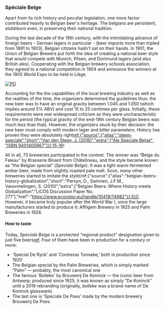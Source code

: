 ### Spéciale Belge

Apart from its rich history and peculiar legislation, one more factor contributed heavily to Belgian beer's heritage. The belgians are persistent, stubbborn even, in preserving their national tradition.

During the last decade of the 19th century, with the intimidating advance of foreign beers - German lagers in particular - (beer imports more than tripled from 1891 to 1903), Belgian citizens hadn't sat on their hands. In 1901, the Union of Belgian Brewers put forth the idea of creating a national beer style that would compete with Munich, Pilsen, and Dortmund lagers (and also British ales). Cooperating with the Belgian brewery schools association, they agreed to a national competition in 1904 and announce the winners at the 1905 World Expo to be held in Liège.

[![PD](/img/liege-expo-1905.jpg "Official poster of the 1905 World Expo in Liege")](https://commons.wikimedia.org/wiki/File:Affiche_1905.jpg)

Accounting for the the capabilities of the local brewing industry as well as the realities of the time, the organizers determined the guidelines thus: the new beer was to have an original gravity between 1.045 and 1.050 (which implies around 5% ABV) and cost 15 to 25 centimes per glass. Initially, these requirements were met widespread criticism as they were uncharacteristic for the period (the typical gravity of the end-19th century Belgian beers was much less than that). However, the organizers stuck by their decision: the new beer must comply with modern lager and bitter parameters. History has proven they were absolutely right[ref:{"source":{"alias":"steen-speciale","short":"Van den Steen, J. (2016)","extra":["Ale Speciale Belge", "ISBN 9401405867"]}}:15-16]()!

All in all, 73 breweries participated in the contest. The winner was “Belge du Faleau” by Brasserie Binard from Châtelineau, and the style became known as “the Belgian special” (*Spéciale Belge*). It was a light warm-fermented amber beer, made from slightly roasted pale malt. Soon, many other breweries started to imitate the style[ref:{"source":{"alias":"belgian-beers-history-globalization","short":"Persyn, D., Swinnen, J.F.M., Vanormelingen, S. (2010)","extra":["Belgian Beers: Where History meets Globalization","LICOS Discussion Paper No. 271"],"href":"https://www.econstor.eu/handle/10419/74982"}}:5](). However, it became truly popular after the World War I, once the large manufacturers started to produce it: Affligem Brewery in 1925 and Palm Breweries in 1928.

#### How to taste

Today, *Spéciale Belge* is a protected “regional product” designation given to just five beers[ref](https://www.streekproduct.be/weetjes/amberkleurige-speciale-belge-ale-bieren-behoren-tot-onze-rijke-biertraditie). Four of them have been in production for a century or more:

  * 'Spécial De Ryck' and 'Contreras Tonneke,' both in production since 1920
  * The Belgian special by the Palm Breweries, which is simply marked “Palm” — probably, the most canonical one
  * The famous 'Bolleke' by Brouwerij De Koninck — the iconic beer from Antwerp; produced since 1925, it was known as simply “De Koninck” until a 2019 rebranding (originally, *bolleke* was a brand-name of De Koninck glassware).
  * The last one is 'Spéciale De Poes' made by the modern brewery Brouwerij De Poes.